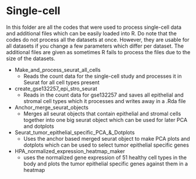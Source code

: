 # Single-cell <p1>

In this folder are all the codes that were used to process single-cell data and additional files which can be easily loaded into R.
Do note that the codes do not process all the datasets at once.
However, they are usable for all datasets if you change a few parameters which differ per dataset.
The additional files are given as sometimes R fails to process the files due to the size of the datasets.
  
* Make_and_process_seurat_all_cells
  * Reads the count data for the single-cell study and processes it in Seurat for all cell types present
* create_gse132257_epi_stro_seurat
  * Reads in the count data for gse132257 and saves all epithelial and stromal cell types which it processes and writes away in a .Rda file
* Anchor_merge_seurat_objects
  * Merges all seurat objects that contain epithelial and stromal cells together into one big seurat object which can be used for later PCA and dotplots
* Seurat_tumor_epithelial_specific_PCA_&_Dotplots
  * Uses the anchor based merged seurat object to make PCA plots and dotplots which can be used to select tumor epithelial specific genes
* HPA_normalized_expression_heatmap_maker
  * uses the normalized gene expression of 51 healthy cell types in the body and plots the tumor epithelial specific genes against them in a heatmap
